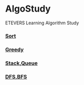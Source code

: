 # AlgoStudy
ETEVERS Learning Algorithm Study

### [Sort](https://github.com/Seobok/AlgoStudy/blob/main/1.Sort/Sort.md)
### [Greedy](https://github.com/Seobok/AlgoStudy/blob/main/2.Greedy/Greedy.md)
### [Stack,Queue](https://github.com/Seobok/AlgoStudy/blob/main/3.StackQueue/StackQueue.md)
### [DFS,BFS](https://github.com/Seobok/AlgoStudy/blob/main/4.DFS%2CBFS/DFSBFS.md)
